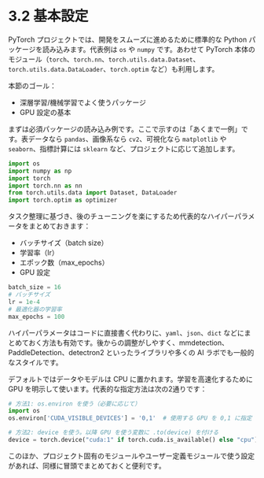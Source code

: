# 3.2 基本設定
PyTorch プロジェクトでは、開発をスムーズに進めるために標準的な Python パッケージを読み込みます。代表例は `os` や `numpy` です。あわせて PyTorch 本体のモジュール（`torch`、`torch.nn`、`torch.utils.data.Dataset`、`torch.utils.data.DataLoader`、`torch.optim` など）も利用します。

本節のゴール：

- 深層学習/機械学習でよく使うパッケージ
- GPU 設定の基本

まずは必須パッケージの読み込み例です。ここで示すのは「あくまで一例」です。表データなら `pandas`、画像系なら `cv2`、可視化なら `matplotlib` や `seaborn`、指標計算には `sklearn` など、プロジェクトに応じて追加します。

```python
import os 
import numpy as np 
import torch
import torch.nn as nn
from torch.utils.data import Dataset, DataLoader
import torch.optim as optimizer
```

タスク整理に基づき、後のチューニングを楽にするため代表的なハイパーパラメータをまとめておきます：

- バッチサイズ（batch size）
- 学習率（lr）
- エポック数（max_epochs）
- GPU 設定

```python
batch_size = 16
# バッチサイズ
lr = 1e-4
# 最適化器の学習率
max_epochs = 100
```
ハイパーパラメータはコードに直接書く代わりに、`yaml`、`json`、`dict` などにまとめておく方法も有効です。後からの調整がしやすく、mmdetection、PaddleDetection、detectron2 といったライブラリや多くの AI ラボでも一般的なスタイルです。

デフォルトではデータやモデルは CPU に置かれます。学習を高速化するために GPU を明示して使います。代表的な指定方法は次の2通りです：

```python
# 方法1: os.environ を使う（必要に応じて）
import os
os.environ['CUDA_VISIBLE_DEVICES'] = '0,1'  # 使用する GPU を 0,1 に指定

# 方法2: device を使う。以降 GPU を使う変数に .to(device) を付ける
device = torch.device("cuda:1" if torch.cuda.is_available() else "cpu")  # GPU 1 を指定
```

このほか、プロジェクト固有のモジュールやユーザー定義モジュールで使う設定があれば、同様に冒頭でまとめておくと便利です。
